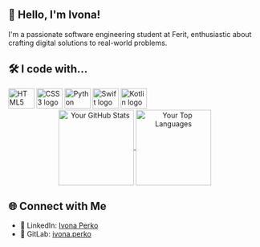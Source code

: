 <!DOCTYPE html>
<html lang="en">
<head>
  <meta charset="UTF-8">
  <meta name="viewport" content="width=device-width, initial-scale=1.0">
</head>
<body>

  <!-- Introduction -->
  <section>
    <h1>👋 Hello, I'm Ivona!</h1>
    <p>I'm a passionate software engineering student at Ferit, enthusiastic about crafting digital solutions to real-world problems.</p>
  </section>

  <!-- My Toolbox -->
  <section>
    <h2>🛠️ I code with...</h2>
    <div>
      <img src="https://cdn.jsdelivr.net/gh/devicons/devicon/icons/html5/html5-original.svg" height="40" width="52" alt="HTML5 logo">
      <img src="https://cdn.jsdelivr.net/gh/devicons/devicon/icons/css3/css3-original.svg" height="40" width="52" alt="CSS3 logo">
      <img src="https://cdn.jsdelivr.net/gh/devicons/devicon/icons/python/python-original.svg" height="40" width="52" alt="Python logo">
      <img src="https://cdn.jsdelivr.net/gh/devicons/devicon/icons/swift/swift-original.svg" height="40" width="52" alt="Swift logo">
      <img src="https://cdn.jsdelivr.net/gh/devicons/devicon/icons/kotlin/kotlin-original.svg" height="40" width="52" alt="Kotlin logo">
    </div>
  </section>

  <div class="stats" align="center">
    <a href="https://github.com/anuraghazra/github-readme-stats">
      <img align="center" height=150 src="https://github-readme-stats.vercel.app/api?username=ivonaaa&show_icons=true&include_all_commits=true&theme=github_dark&hide_border=true" alt="Your GitHub Stats" />
    </a>
    <a href="https://github.com/anuraghazra/github-readme-stats">
      <img align="center" height=150 src="https://github-readme-stats.vercel.app/api/top-langs/?username=ivonaaa&layout=compact&theme=github_dark&hide_progress=true&hide_border=true" alt="Your Top Languages" />
    </a>
  </div>


  <!-- Connect with Me -->
  <section>
    <h2>🌐 Connect with Me</h2>
    <ul>
      <li>💼 LinkedIn: <a href="https://linkedin.com/in/ivona-perko">Ivona Perko</a></li>
      <li>🔗 GitLab: <a href="https://gitlab.com/ivona.perko">ivona.perko</a></li>
    </ul>
  </section>

</body>
</html>
